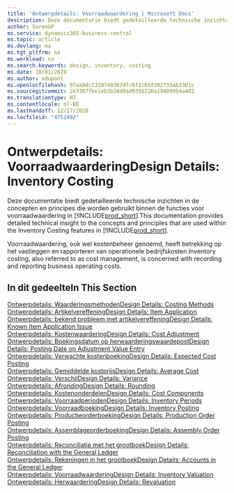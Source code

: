 ```yaml
---
title: 'Ontwerpdetails: Voorraadwaardering | Microsoft Docs'
description: Deze documentatie biedt gedetailleerde technische inzichten in de concepten en principes die worden gebruikt binnen de functies voor voorraadwaardering in Business Central.
author: SorenGP
ms.service: dynamics365-business-central
ms.topic: article
ms.devlang: na
ms.tgt_pltfrm: na
ms.workload: na
ms.search.keywords: design, inventory, costing
ms.date: 10/01/2020
ms.author: edupont
ms.openlocfilehash: 97aa9dc23397403b74fc8f1c65d302733ab3301c
ms.sourcegitcommit: 2e7307fbe1eb3b34d0ad9356226a19409054a402
ms.translationtype: HT
ms.contentlocale: nl-BE
ms.lasthandoff: 12/17/2020
ms.locfileid: "4751492"
---
```

# <a name="design-details-inventory-costing"></a><span data-ttu-id="04bf9-103">Ontwerpdetails: Voorraadwaardering</span><span class="sxs-lookup"><span data-stu-id="04bf9-103">Design Details: Inventory Costing</span></span>
<span data-ttu-id="04bf9-104">Deze documentatie biedt gedetailleerde technische inzichten in de concepten en principes die worden gebruikt binnen de functies voor voorraadwaardering in [!INCLUDE[prod_short](includes/prod_short.md)].</span><span class="sxs-lookup"><span data-stu-id="04bf9-104">This documentation provides detailed technical insight to the concepts and principles that are used within the Inventory Costing features in [!INCLUDE[prod_short](includes/prod_short.md)].</span></span>  

<span data-ttu-id="04bf9-105">Voorraadwaardering, ook wel kostenbeheer genoemd, heeft betrekking op het vastleggen en rapporteren van operationele bedrijfskosten.</span><span class="sxs-lookup"><span data-stu-id="04bf9-105">Inventory costing, also referred to as cost management, is concerned with recording and reporting business operating costs.</span></span>  

## <a name="in-this-section"></a><span data-ttu-id="04bf9-106">In dit gedeelte</span><span class="sxs-lookup"><span data-stu-id="04bf9-106">In This Section</span></span>  
[<span data-ttu-id="04bf9-107">Ontwerpdetails: Waarderingsmethoden</span><span class="sxs-lookup"><span data-stu-id="04bf9-107">Design Details: Costing Methods</span></span>](design-details-costing-methods.md)  
[<span data-ttu-id="04bf9-108">Ontwerpdetails: Artikelvereffening</span><span class="sxs-lookup"><span data-stu-id="04bf9-108">Design Details: Item Application</span></span>](design-details-item-application.md)  
[<span data-ttu-id="04bf9-109">Ontwerpdetails: bekend probleem met artikelvereffening</span><span class="sxs-lookup"><span data-stu-id="04bf9-109">Design Details: Known Item Application Issue</span></span>](design-details-inventory-zero-level-open-item-ledger-entries.md)  
[<span data-ttu-id="04bf9-110">Ontwerpdetails: Kostenwaardering</span><span class="sxs-lookup"><span data-stu-id="04bf9-110">Design Details: Cost Adjustment</span></span>](design-details-cost-adjustment.md)  
[<span data-ttu-id="04bf9-111">Ontwerpdetails: Boekingsdatum op herwaarderingswaardepost</span><span class="sxs-lookup"><span data-stu-id="04bf9-111">Design Details: Posting Date on Adjustment Value Entry</span></span>](design-details-inventory-adjustment-value-entry-posting-date.md)  
[<span data-ttu-id="04bf9-112">Ontwerpdetails: Verwachte kostenboeking</span><span class="sxs-lookup"><span data-stu-id="04bf9-112">Design Details: Expected Cost Posting</span></span>](design-details-expected-cost-posting.md)  
[<span data-ttu-id="04bf9-113">Ontwerpdetails: Gemiddelde kostprijs</span><span class="sxs-lookup"><span data-stu-id="04bf9-113">Design Details: Average Cost</span></span>](design-details-average-cost.md)  
[<span data-ttu-id="04bf9-114">Ontwerpdetails: Verschil</span><span class="sxs-lookup"><span data-stu-id="04bf9-114">Design Details: Variance</span></span>](design-details-variance.md)  
[<span data-ttu-id="04bf9-115">Ontwerpdetails: Afronding</span><span class="sxs-lookup"><span data-stu-id="04bf9-115">Design Details: Rounding</span></span>](design-details-rounding.md)  
[<span data-ttu-id="04bf9-116">Ontwerpdetails: Kostenonderdelen</span><span class="sxs-lookup"><span data-stu-id="04bf9-116">Design Details: Cost Components</span></span>](design-details-cost-components.md)  
[<span data-ttu-id="04bf9-117">Ontwerpdetails: Voorraadperioden</span><span class="sxs-lookup"><span data-stu-id="04bf9-117">Design Details: Inventory Periods</span></span>](design-details-inventory-periods.md)  
[<span data-ttu-id="04bf9-118">Ontwerpdetails: Voorraadboeking</span><span class="sxs-lookup"><span data-stu-id="04bf9-118">Design Details: Inventory Posting</span></span>](design-details-inventory-posting.md)  
[<span data-ttu-id="04bf9-119">Ontwerpdetails: Productieorderboeking</span><span class="sxs-lookup"><span data-stu-id="04bf9-119">Design Details: Production Order Posting</span></span>](design-details-production-order-posting.md)  
[<span data-ttu-id="04bf9-120">Ontwerpdetails: Assemblageorderboeking</span><span class="sxs-lookup"><span data-stu-id="04bf9-120">Design Details: Assembly Order Posting</span></span>](design-details-assembly-order-posting.md)  
[<span data-ttu-id="04bf9-121">Ontwerpdetails: Reconciliatie met het grootboek</span><span class="sxs-lookup"><span data-stu-id="04bf9-121">Design Details: Reconciliation with the General Ledger</span></span>](design-details-reconciliation-with-the-general-ledger.md)  
[<span data-ttu-id="04bf9-122">Ontwerpdetails: Rekeningen in het grootboek</span><span class="sxs-lookup"><span data-stu-id="04bf9-122">Design Details: Accounts in the General Ledger</span></span>](design-details-accounts-in-the-general-ledger.md)  
[<span data-ttu-id="04bf9-123">Ontwerpdetails: Voorraadwaardering</span><span class="sxs-lookup"><span data-stu-id="04bf9-123">Design Details: Inventory Valuation</span></span>](design-details-inventory-valuation.md)  
[<span data-ttu-id="04bf9-124">Ontwerpdetails: Herwaardering</span><span class="sxs-lookup"><span data-stu-id="04bf9-124">Design Details: Revaluation</span></span>](design-details-revaluation.md)
